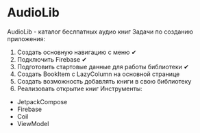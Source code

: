 # AudioLib
AudioLib - каталог беслпатных аудио книг
Задачи по созданию приложения:
1. Создать основную навигацию с меню ✔
2. Подключить Firebase ✔
3. Подготовить стартовые данные для работы библиотеки ✔
4. Создать BookItem с LazyColumn на основной странице 
5. Создать возможность добавлять книги в свою библиотеку
6. Реализовать открытие книг
Инструменты:
- JetpackCompose
- Firebase
- Coil
- ViewModel
